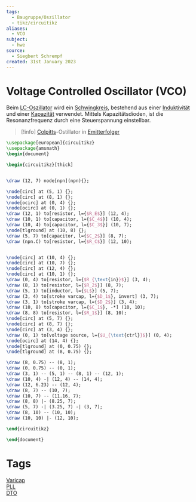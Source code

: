 ```yaml
---
tags:
  - Baugruppe/Oszillator
  - tikz/circuitikz
aliases:
  - VCO
subject:
  - hwe
source:
  - Siegbert Schrempf
created: 31st January 2023
---
```


# Voltage Controlled Oscillator (VCO)

Beim [LC-Oszillator](LC%20Oszillatoren.md) wird ein [Schwingkreis](../../Physik/Schwingkreise.md), bestehend aus einer [Induktivität](../../Elektrotechnik/Induktivitäten.md) und einer [Kapazität](../../Elektrotechnik/Kapazität.md) verwendet. Mittels Kapazitätsdioden, ist die Resonanzfrequenz durch eine Steuerspannung einstellbar.

> [!info] [Colpitts](Colpitts%20Oszillator.md)-Ostillator in [Emitterfolger](../Halbleiter/Emitterfolger.md)  
>

```tikz
\usepackage[european]{circuitikz}
\usepackage{amsmath}
\begin{document}

\begin{circuitikz}[thick]


\draw (12, 7) node[npn](npn){};

\node[circ] at (5, 1) {};
\node[circ] at (8, 1) {};
\node[ocirc] at (0, 4) {};
\node[ocirc] at (0, 1) {};
\draw (12, 1) to[resistor, l={$R_E$}] (12, 4);
\draw (10, 1) to[capacitor, l={$C_4$}] (10, 4);
\draw (10, 4) to[capacitor, l={$C_3$}] (10, 7);
\node[tlground] at (10, 8) {};
\draw (5, 7) to[capacitor, l={$C_2$}] (8, 7);
\draw (npn.C) to[resistor, l={$R_C$}] (12, 10);


\node[circ] at (10, 4) {};
\node[circ] at (10, 7) {};
\node[circ] at (12, 4) {};
\node[circ] at (10, 1) {};
\draw (0, 4) to[resistor, l={$R_{\text{in}}$}] (3, 4);
\draw (8, 1) to[resistor, l={$R_2$}] (8, 7);
\draw (5, 1) to[inductor, l={$L$}] (5, 7);
\draw (3, 4) to[stroke varcap, l={$D_1$}, invert] (3, 7);
\draw (3, 1) to[stroke varcap, l={$D_2$}] (3, 4);
\draw (10, 8) to[capacitor, l={$C_1$}, -*] (10, 10);
\draw (8, 8) to[resistor, l={$R_1$}] (8, 10);
\node[circ] at (5, 7) {};
\node[circ] at (8, 7) {};
\node[circ] at (3, 4) {};
\draw (0, 1) to[voltage source, l={$U_{\text{ctrl}}$}] (0, 4);
\node[ocirc] at (14, 4) {};
\node[tlground] at (0, 0.75) {};
\node[tlground] at (8, 0.75) {};

\draw (8, 0.75) -- (8, 1);
\draw (0, 0.75) -- (0, 1);
\draw (3, 1) -- (5, 1) -- (8, 1) -- (12, 1);
\draw (10, 4) -| (12, 4) -- (14, 4);
\draw (12, 6.23) -- (12, 4);
\draw (8, 7) -- (10, 7);
\draw (10, 7) -- (11.16, 7);
\draw (8, 8) |- (8.25, 7);
\draw (5, 7) -| (3.25, 7) -| (3, 7);
\draw (8, 10) -- (10, 10);
\draw (10, 10) |- (12, 10);

\end{circuitikz}

\end{document}
```

# Tags

[Varicap](../Halbleiter/Kapazitäts-Diode.md)  
[PLL](Phase%20Locked%20Loop.md)  
[DTO](Discrete%20Time%20Oscillator.md)
